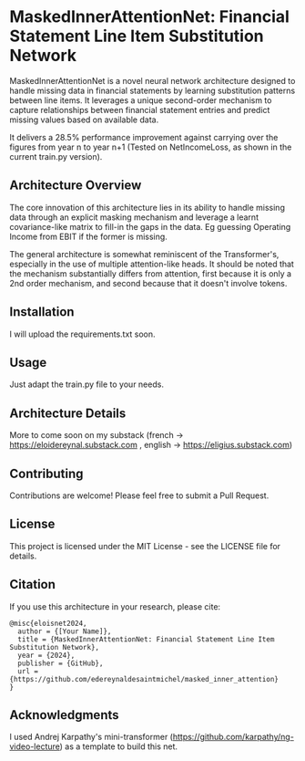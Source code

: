 # MaskedInnerAttentionNet: Financial Statement Line Item Substitution Network

MaskedInnerAttentionNet is a novel neural network architecture designed to handle missing data in financial statements by learning substitution patterns between line items. It leverages a unique second-order mechanism to capture relationships between financial statement entries and predict missing values based on available data.

It delivers a 28.5% performance improvement against carrying over the figures from year n to year n+1 (Tested on NetIncomeLoss, as shown in the current train.py version).

## Architecture Overview

The core innovation of this architecture lies in its ability to handle missing data through an explicit masking mechanism and leverage a learnt covariance-like matrix to fill-in the gaps in the data. Eg guessing Operating Income from EBIT if the former is missing.

The general architecture is somewhat reminiscent of the Transformer's, especially in the use of multiple attention-like heads. It should be noted that the mechanism substantially differs from attention, first because it is only a 2nd order mechanism, and second because that it doesn't involve tokens.

## Installation
I will upload the requirements.txt soon.

## Usage

Just adapt the train.py file to your needs.

## Architecture Details
More to come soon on my substack (french -> https://eloidereynal.substack.com , english -> https://eligius.substack.com)

## Contributing

Contributions are welcome! Please feel free to submit a Pull Request.

## License

This project is licensed under the MIT License - see the LICENSE file for details.

## Citation

If you use this architecture in your research, please cite:

```
@misc{eloisnet2024,
  author = {[Your Name]},
  title = {MaskedInnerAttentionNet: Financial Statement Line Item Substitution Network},
  year = {2024},
  publisher = {GitHub},
  url = {https://github.com/edereynaldesaintmichel/masked_inner_attention}
}
```

## Acknowledgments
I used Andrej Karpathy's mini-transformer (https://github.com/karpathy/ng-video-lecture) as a template to build this net.
